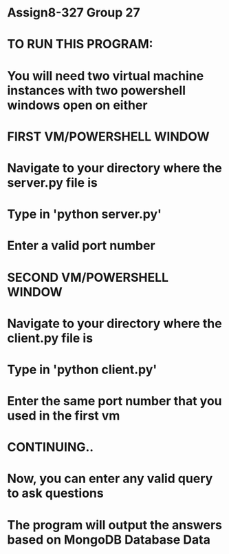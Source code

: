 # Assign8-327 Group 27

# TO RUN THIS PROGRAM:
# You will need two virtual machine instances with two powershell windows open on either

# FIRST VM/POWERSHELL WINDOW
# Navigate to your directory where the server.py file is
# Type in 'python server.py'
# Enter a valid port number

# SECOND VM/POWERSHELL WINDOW
# Navigate to your directory where the client.py file is
# Type in 'python client.py'
# Enter the same port number that you used in the first vm

# CONTINUING..
# Now, you can enter any valid query to ask questions
# The program will output the answers based on MongoDB Database Data

